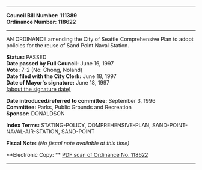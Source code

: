* * * * *  
  
**Council Bill Number: [](#h0)[](#h2)111389**   
**Ordinance Number: 118622**  
  
* * * * *  
  
AN ORDINANCE amending the City of Seattle Comprehensive Plan to adopt policies for the reuse of Sand Point Naval Station.  
  
**Status:** PASSED   
**Date passed by Full Council:** June 16, 1997   
**Vote:** 7-2 (No: Chong, Noland)   
**Date filed with the City Clerk:** June 18, 1997   
**Date of Mayor's signature:** June 18, 1997   
[(about the signature date)](/~public/approvaldate.htm)   
  
  
**Date introduced/referred to committee:** September 3, 1996   
**Committee:** Parks, Public Grounds and Recreation   
**Sponsor:** DONALDSON   
  
**Index Terms:** STATING-POLICY, COMPREHENSIVE-PLAN, SAND-POINT-NAVAL-AIR-STATION, SAND-POINT  
  
**Fiscal Note:** *(No fiscal note available at this time)*  
  
**Electronic Copy: ** [PDF scan of Ordinance No. 118622](/~archives/Ordinances/Ord_118622.pdf)  
  
* * * * *  
